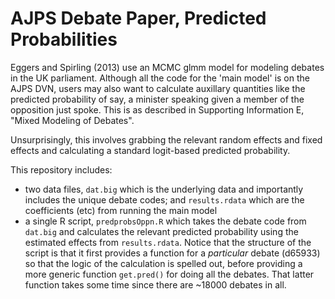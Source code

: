 # AJPS Debate Paper, Predicted Probabilities

Eggers and Spirling (2013) use an MCMC glmm model for modeling debates in the UK parliament.  Although all the code for the 'main model' is on the AJPS DVN, users may also want to calculate auxillary quantities like the predicted probability of say, a minister speaking given a member of the opposition just spoke.  This is as described in Supporting Information E, "Mixed Modeling of Debates".


Unsurprisingly, this involves grabbing the relevant random effects and fixed effects and calculating a standard logit-based predicted probability.

This repository includes: 
- two data files, `dat.big` which is the underlying data and importantly includes the unique debate codes; and `results.rdata` which are the coefficients (etc) from running the main model
- a single R script, `predprobsOppn.R` which takes the debate code from `dat.big` and calculates the relevant predicted probability using the estimated effects from `results.rdata`.  Notice that the structure of the script is that it first provides a function for a *particular* debate (d65933) so that the logic of the calculation is spelled out,  before providing a more generic function `get.pred()` for doing all the debates.  That latter function takes some time since there are ~18000 debates in all.
